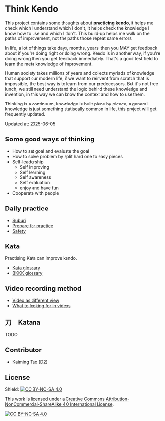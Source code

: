 # Think Kendo

This project contains some thoughts about **practicing kendo**, it helps me check which I understand which I don't, it helps check the knowledge I know how to use and which I don't. This build-up helps me walk on the paths of improvement, not the paths those repeat same errors.

In life, a lot of things take days, months, years, then you MAY get feedback about if you're doing right or doing wrong. Kendo is in another way, if you're doing wrong then you get feedback immediately. That's a good test field to learn the meta knowledge of improvement.

Human society takes millions of years and collects myriads of knowledge that support our modern life, if we want to reinvent from scratch that is impossible, the best way is to learn from our predecessors. But it's not free lunch, we still need understand the logic behind these knowledge and invention, in this way we can know the context and how to use them.

Thinking is a continuum, knowledge is built piece by picece, a general knowledge is just something statiscally common in life, this project will get frequently updated.

Updated at: 2025-06-05

<!-- ## 気　剣　体　の一致 (Ki Ken Tai no Icchi)

![Ki Ken Tai no Icchi](./Ki%20Ken%20Tai%20no%20Ichi.png) -->

## Some good ways of thinking

- How to set goal and evaluate the goal
- How to solve problem by split hard one to easy pieces
- Self-leadership
    - Self improving
    - Self learning
    - Self awareness
    - Self evaluation
    - enjoy and have fun
- Cooperate with people

<!-- - [Mind training](./mind-training/mind-training.md) -->

## Daily practice

- [Suburi](./suburi/suburi.md)
- [Prepare for practice](./daily-practice/dojo-pracice.md)
- [Safety](./daily-practice/safety.md)

<!-- - Muscle training -->
<!-- - Flexibility -->
<!-- - Kendo words in daily practice -->
<!--
## Maintenance and safety

- Shinai
- Bogu
- Tenugui -->

## Kata

Practising Kata can improve kendo.

- [Kata glossary](./kata/Kata-glossary.md)
- [BKKK glossary](./kata/BKKK-glossary.md)

## Video recording method

- [Video as different view](./video-recording/video-as-different-view.md)
- [What to looking for in videos](./video-recording/what-to-looking-for.md)

## 刀　Katana

TODO

<!-- ## How to help improve this project?
- email or discord?
- please use `Issues` tab to create new requests, or discuss some topics.
 -->

## Contributor

- Kaiming Tao (D2)

## License

Shield: [![CC BY-NC-SA 4.0][cc-by-nc-sa-shield]][cc-by-nc-sa]

This work is licensed under a
[Creative Commons Attribution-NonCommercial-ShareAlike 4.0 International License][cc-by-nc-sa].

[![CC BY-NC-SA 4.0][cc-by-nc-sa-image]][cc-by-nc-sa]

[cc-by-nc-sa]: http://creativecommons.org/licenses/by-nc-sa/4.0/
[cc-by-nc-sa-image]: https://licensebuttons.net/l/by-nc-sa/4.0/88x31.png
[cc-by-nc-sa-shield]: https://img.shields.io/badge/License-CC%20BY--NC--SA%204.0-lightgrey.svg
